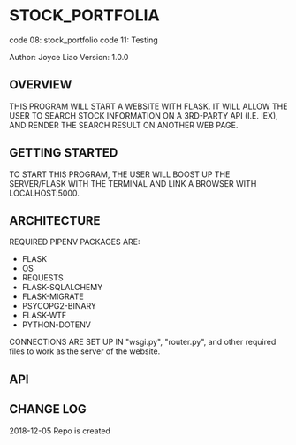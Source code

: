 # STOCK_PORTFOLIA
code 08: stock_portfolio
code 11: Testing


Author: Joyce Liao
Version: 1.0.0


## OVERVIEW
THIS PROGRAM WILL START A WEBSITE WITH FLASK. IT WILL ALLOW THE USER TO SEARCH STOCK INFORMATION ON A 3RD-PARTY API (I.E. IEX), AND RENDER THE SEARCH RESULT ON ANOTHER WEB PAGE.


## GETTING STARTED
TO START THIS PROGRAM, THE USER WILL BOOST UP THE SERVER/FLASK WITH THE TERMINAL AND LINK A BROWSER WITH LOCALHOST:5000.


## ARCHITECTURE
REQUIRED PIPENV PACKAGES ARE:
- FLASK
- OS
- REQUESTS
- FLASK-SQLALCHEMY
- FLASK-MIGRATE
- PSYCOPG2-BINARY
- FLASK-WTF
- PYTHON-DOTENV

CONNECTIONS ARE SET UP IN "wsgi.py", "router.py", and other required files to work as the server of the website.


## API



## CHANGE LOG




2018-12-05 Repo is created
